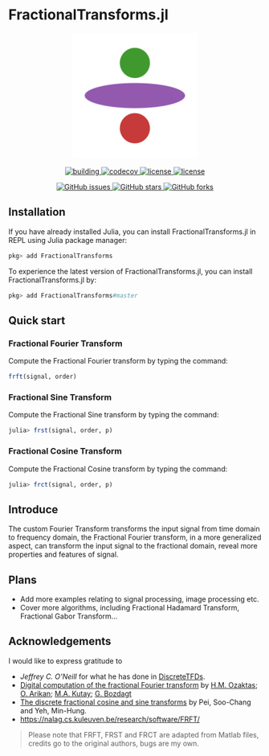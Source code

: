 # FractionalTransforms.jl

<p align="center">
<img width="250px" src="https://raw.githubusercontent.com/SciFracX/FractionalTransforms.jl/master/docs/src/assets/logo.svg"/>
</p>

<p align="center">
  <a href="https://github.com/SciFracX/FractionalTransforms.jl/actions?query=workflow%3ACI">
    <img alt="building" src="https://github.com/SciFracX/FractionalTransforms.jl/workflows/CI/badge.svg">
  </a>
  <a href="https://codecov.io/gh/SciFracX/FractionalTransforms.jl">
    <img alt="codecov" src="https://codecov.io/gh/SciFracX/FractionalTransforms.jl/branch/master/graph/badge.svg">
  </a>
  <a href="https://www.erikqqy.xyz/FRFT.jl/dev/">
    <img src="https://img.shields.io/badge/docs-dev-blue.svg" alt="license">
  </a>
  <a href="https://github.com/SciFracX/FractionalTransforms.jl/blob/master/LICENSE">
    <img src="https://img.shields.io/github/license/SciFracX/FractionalTransforms.jl?style=flat-square" alt="license">
  </a>
</p>

<p align="center">
  <a href="https://github.com/SciFracX/FractionalTransforms.jl/issues">
    <img alt="GitHub issues" src="https://img.shields.io/github/issues/SciFracX/FractionalTransforms.jl?style=flat-square">
  </a>
  <a href="#">
    <img alt="GitHub stars" src="https://img.shields.io/github/stars/SciFracX/FractionalTransforms.jl?style=flat-square">
  </a>
  <a href="https://github.com/SciFracX/FractionalTransforms.jl/network">
    <img alt="GitHub forks" src="https://img.shields.io/github/forks/SciFracX/FractionalTransforms.jl?style=flat-square">
  </a>
</p>

## Installation

If you have already installed Julia, you can install FractionalTransforms.jl in REPL using Julia package manager:

```julia
pkg> add FractionalTransforms
```

To experience the latest version of FractionalTransforms.jl, you can install FractionalTransforms.jl by:

```julia
pkg> add FractionalTransforms#master
```

## Quick start

### Fractional Fourier Transform

Compute the Fractional Fourier transform by typing the command:

```julia
frft(signal, order)
```

### Fractional Sine Transform

Compute the Fractional Sine transform by typing the command:

```julia
julia> frst(signal, order, p)
```

### Fractional Cosine Transform

Compute the Fractional Cosine transform by typing the command:

```julia
julia> frct(signal, order, p)
```

## Introduce

The custom Fourier Transform transforms the input signal from time domain to frequency domain, the Fractional Fourier transform, in a more generalized aspect, can transform the input signal to the fractional domain, reveal more properties and features of signal.

## Plans

* Add more examples relating to signal processing, image processing etc.
* Cover more algorithms, including Fractional Hadamard Transform, Fractional Gabor Transform...

## Acknowledgements

I would like to express gratitude to 

* *Jeffrey C. O'Neill* for what he has done in [DiscreteTFDs](http://tfd.sourceforge.net/).
* [Digital computation of the fractional Fourier transform](https://ieeexplore.ieee.org/document/536672) by [H.M. Ozaktas](https://ieeexplore.ieee.org/author/37294843100); [O. Arikan](https://ieeexplore.ieee.org/author/37350304900); [M.A. Kutay](https://ieeexplore.ieee.org/author/37350303800); [G. Bozdagt](https://ieeexplore.ieee.org/author/37086987430)
* [The discrete fractional cosine and sine transforms](http://dx.doi.org/10.1109/78.923302) by Pei, Soo-Chang and Yeh, Min-Hung.
* https://nalag.cs.kuleuven.be/research/software/FRFT/

> Please note that FRFT, FRST and FRCT are adapted from Matlab files, credits go to the original authors, bugs are my own.